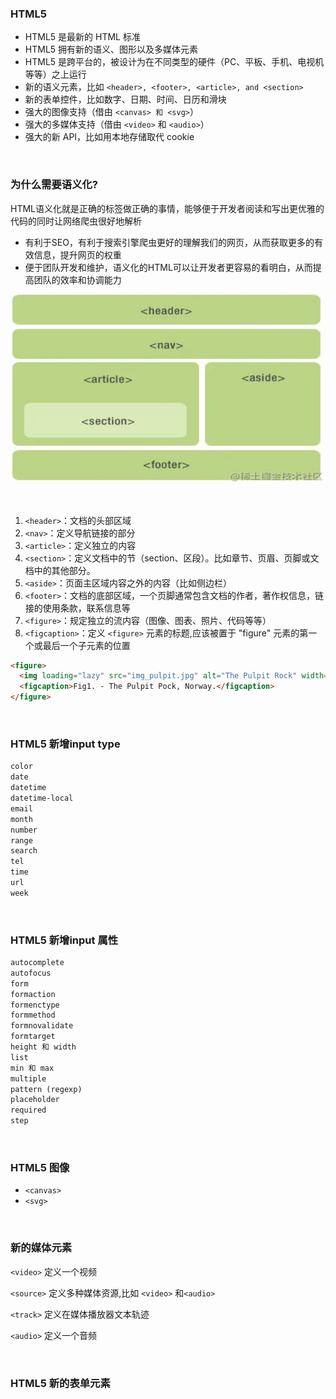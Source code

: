 ### HTML5

- HTML5 是最新的 HTML 标准
- HTML5 拥有新的语义、图形以及多媒体元素
- HTML5 是跨平台的，被设计为在不同类型的硬件（PC、平板、手机、电视机等等）之上运行
- 新的语义元素，比如 ```<header>, <footer>, <article>, and <section>```
- 新的表单控件，比如数字、日期、时间、日历和滑块
- 强大的图像支持（借由 ```<canvas> 和 <svg>```）
- 强大的多媒体支持（借由 ```<video>``` 和 ```<audio>```）
- 强大的新 API，比如用本地存储取代 cookie


<br>


### 为什么需要语义化?

HTML语义化就是正确的标签做正确的事情，能够便于开发者阅读和写出更优雅的代码的同时让网络爬虫很好地解析

- 有利于SEO，有利于搜索引擎爬虫更好的理解我们的网页，从而获取更多的有效信息，提升网页的权重
- 便于团队开发和维护，语义化的HTML可以让开发者更容易的看明白，从而提高团队的效率和协调能力

<img width="500" height="300" src="../image/语义化标签.png" >

<br>

<br>

<br>

1. ```<header>```：文档的头部区域
2. ```<nav>```：定义导航链接的部分
3. ```<article>```：定义独立的内容
4. ```<section>```：定义文档中的节（section、区段）。比如章节、页眉、页脚或文档中的其他部分。
5. ```<aside>```：页面主区域内容之外的内容（比如侧边栏）
6. ```<footer>```：文档的底部区域，一个页脚通常包含文档的作者，著作权信息，链接的使用条款，联系信息等
7. ```<figure>```：规定独立的流内容（图像、图表、照片、代码等等）
8. ```<figcaption>```：定义 ```<figure>``` 元素的标题,应该被置于 "figure" 元素的第一个或最后一个子元素的位置

```html
<figure>
  <img loading="lazy" src="img_pulpit.jpg" alt="The Pulpit Rock" width="304" height="228">
  <figcaption>Fig1. - The Pulpit Pock, Norway.</figcaption>
</figure>
 ```

 <br>

### HTML5 新增input type

 ```html
color
date
datetime
datetime-local
email
month
number
range
search
tel
time
url
week
 ```

<br>

### HTML5 新增input 属性

```html
autocomplete
autofocus
form
formaction
formenctype
formmethod
formnovalidate
formtarget
height 和 width
list
min 和 max
multiple
pattern (regexp)
placeholder
required
step
 ```

<br>

### HTML5 图像

- ```<canvas>```
- ```<svg>```

<br>

### 新的媒体元素

```<video>```	定义一个视频

```<source>```	定义多种媒体资源,比如 ```<video>``` 和```<audio>```

```<track>```	定义在媒体播放器文本轨迹

```<audio>``` 定义一个音频

<br>

### HTML5 新的表单元素
 

 

 

